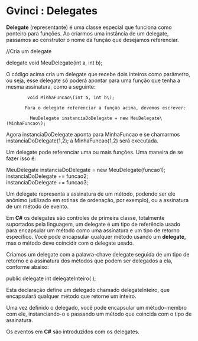 # Gvinci : Delegates

**Delegate** \(representante\) é uma classe especial que funciona como ponteiro para funções. Ao criarmos uma instância de um delegate, passamos ao construtor o nome da função que desejamos referenciar.

   
//Cria um delegate 

delegate void MeuDelegate\(int a, int b\); 

O código acima cria um delegate que recebe dois inteiros como parâmetro, ou seja, esse delegate só poderá apontar para uma função que tenha a mesma assinatura, como a seguinte:

            void MinhaFuncao\(int a, int b\);

           Para o delegate referenciar a função acima, devemos escrever:

             MeuDelegate instanciaDoDelegate = new MeuDelegate\(MinhaFuncao\);  
 

Agora instanciaDoDelegate aponta para MinhaFuncao e se chamarmos instanciaDoDelegate\(1,2\); a MinhaFuncao\(1,2\) será executada.

Um delegate pode referenciar uma ou mais funções. Uma maneira de se fazer isso é:  
   
MeuDelegate instanciaDoDelegate = new MeuDelegate\(funcao1\);  
instanciaDoDelegate += funcao2;  
instanciaDoDelegate += funcao3;   
 

Um delegate representa a assinatura de um método, podendo ser ele anônimo \(utilizado em rotinas de ordenação, por exemplo\), ou a assinatura de um método de evento.  
 

Em **C\#** os delegates são controles de primeira classe, totalmente suportados pela linguagem, um delegate é um tipo de referência usado para encapsular um método como uma assinatura e um tipo de retorno específico. Você pode encapsular qualquer método usando um **delegate,** mas o método deve coincidir com o delegate usado.

Criamos um delegate com a palavra-chave delegate seguida de um tipo de retorno e a assinatura dos métodos que podem ser delegados a ela, conforme abaixo:

public delegate int delegateInteiro\( \);

Esta declaração define um delegado chamado delegateInteiro, que encapsulará qualquer método que retorne um inteiro.

Uma vez definido o delegado, você pode encapsular um método-membro com ele, instanciando-o e passando um método que coincida com o tipo de assinatura.

Os eventos em **C\#** são introduzidos com os delegates.

